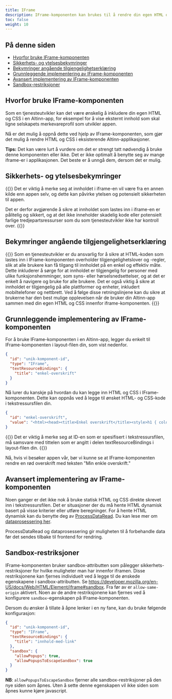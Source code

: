 ```yaml
---
title: IFrame
description: IFrame-komponenten kan brukes til å rendre din egen HTML og CSS i en Altinn-app.
toc: false
weight: 10
---
```


## På denne siden

- [Hvorfor bruke IFrame-komponenten](/nb/altinn-studio/v8/reference/ux/components/iframe/#hvorfor-bruke-iframe-komponenten)
- [Sikkerhets- og ytelsesbekymringer](/nb/altinn-studio/v8/reference/ux/components/iframe/#sikkerhets--og-ytelsesbekymringer)
- [Bekymringer angående tilgjengelighetserklæring](/nb/altinn-studio/v8/reference/ux/components/iframe/#bekymringer-angående-tilgjengelighetserklæring)
- [Grunnleggende implementering av IFrame-komponenten](/nb/altinn-studio/v8/reference/ux/components/iframe/#grunnleggende-implementering-av-iframe-komponenten)
- [Avansert implementering av IFrame-komponenten](/nb/altinn-studio/v8/reference/ux/components/iframe/#avansert-implementering-av-iframe-komponenten)
- [Sandbox-restriksjoner](/nb/altinn-studio/v8/reference/ux/components/iframe/#sandbox-restriksjoner)

## Hvorfor bruke IFrame-komponenten

Som en tjenesteutvikler kan det være ønskelig å inkludere din egen HTML og CSS i en Altinn-app, for eksempel for å vise eksternt innhold som skal ligne selskapets merkevareprofil som utvikler appen.

Nå er det mulig å oppnå dette ved hjelp av IFrame-komponenten, som gjør det mulig å rendre HTML og CSS i eksisterende Altinn-applikasjoner.

**Tips:** Det kan være lurt å vurdere om det er strengt tatt nødvendig å bruke denne komponenten eller ikke. Det er ikke optimalt å benytte seg av mange iframe-er i applikasjonen. Det beste er å unngå dem, dersom det er mulig.

## Sikkerhets- og ytelsesbekymringer

{{<notice warning>}}
Det er viktig å merke seg at innholdet i iframe-en vil være fra en annen kilde enn appen selv, og dette kan påvirke ytelsen og potensielt sikkerheten til appen.

Det er derfor avgjørende å sikre at innholdet som lastes inn i iframe-en er pålitelig og sikkert, og at det ikke inneholder skadelig kode eller potensielt farlige tredjepartsressurser som du som tjenesteutvikler ikke har kontroll over.
{{</notice>}}

## Bekymringer angående tilgjengelighetserklæring

{{<notice info>}}
Som en tjenesteutvikler er du ansvarlig for å sikre at HTML-koden som lastes inn i IFrame-komponenten overholder tilgjengelighetslover og -regler, slik at alle brukere kan få tilgang til innholdet på en enkel og effektiv måte. Dette inkluderer å sørge for at innholdet er tilgjengelig for personer med ulike funksjonshemminger, som syns- eller hørselsnedsettelser, og at det er enkelt å navigere og bruke for alle brukere.
Det er også viktig å sikre at innholdet er tilgjengelig på alle plattformer og enheter, inkludert mobiltelefoner og nettbrett. Ved å følge disse retningslinjene kan du sikre at brukerne har den best mulige opplevelsen når de bruker din Altinn-app sammen med din egen HTML og CSS innenfor iframe-komponenten.
{{</notice>}}

## Grunnleggende implementering av IFrame-komponenten

For å bruke IFrame-komponenten i en Altinn-app, legger du enkelt til IFrame-komponenten i layout-filen din, som vist nedenfor.

```json
{
  "id": "unik-komponent-id",
  "type": "IFrame",
  "textResourceBindings": {
    "title": "enkel-overskrift"
  }
}
```

Nå lurer du kanskje på hvordan du kan legge inn HTML og CSS i IFrame-komponenten. Dette kan oppnås ved å legge til ønsket HTML- og CSS-kode i tekstressursfilen din.

```json
{
  "id": "enkel-overskrift",
  "value": "<html><head><title>Enkel overskrift</title><style>h1 { color: red; }</style></head><body><h1>Min enkle overskrift</h1></html>"
}
```

{{<notice info>}}
Det er viktig å merke seg at ID-en som er spesifisert i tekstressursfilen, må samsvare med tittelen som er angitt i delen textResourceBindings i layout-filen din.
{{</notice>}}

Nå, hvis vi besøker appen vår, bør vi kunne se at IFrame-komponenten rendre en rød overskrift med teksten "Min enkle overskrift."

## Avansert implementering av IFrame-komponenten

Noen ganger er det ikke nok å bruke statisk HTML og CSS direkte skrevet inn i tekstressursfilen. Det er situasjoner der du må hente HTML dynamisk basert på visse kriterier eller utføre beregninger.
For å hente HTML dynamisk kan du benytte deg av [ProcessDataRead](/nb/altinn-studio/v8/reference/configuration/stateless/#datapopulering). Du kan lese mer om [dataprosessering her](/nb/altinn-studio/v8/reference/logic/dataprocessing/).

ProcessDataRead og dataprosessering gir muligheten til å forbehandle data før det sendes tilbake til frontend for rendring.

## Sandbox-restriksjoner

IFrame-komponenten bruker sandbox-attributten som pålegger sikkerhets-restriksjoner for hvilke muligheter man har innenfor iframen.
Disse restriksjonene kan fjernes individuelt ved å legge til de ønskede egenskapene i sandbox-attributten. Se <https://developer.mozilla.org/en-US/docs/Web/HTML/Element/iframe#sandbox>.
Fra før av er `allow-same-origin` aktivert. Noen av de andre restriksjonene kan fjernes ved å konfigurere `sandbox`-egenskapen på IFrame-komponenten.

Dersom du ønsker å tillate å åpne lenker i en ny fane, kan du bruke følgende konfigurasjon:

```json
{
  "id": "unik-komponent-id",
  "type": "IFrame",
  "textResourceBindings": {
    "title": "innhold-med-link"
  },
  "sandbox": {
    "allowPopups": true,
    "allowPopupsToEscapeSandbox": true
  }
}
```

**NB**: `allowPopupsToEscapeSandbox` fjerner alle sandbox-restriksjoner på den nye siden som åpnes. Uten å sette denne egenskapen vil ikke siden som åpnes kunne kjøre javascript.
